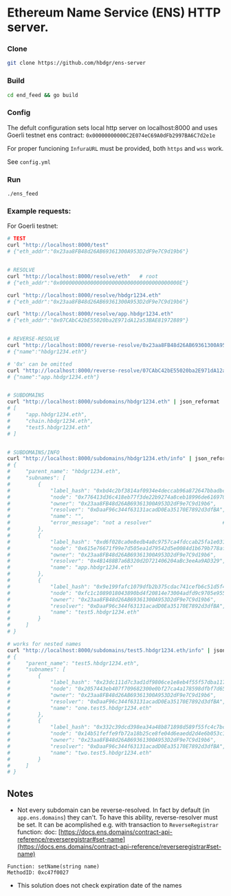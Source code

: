 # Ethereum Name Service (ENS) HTTP server.

### Clone
```sh
git clone https://github.com/hbdgr/ens-server
```

### Build
```sh
cd end_feed && go build
```

### Config
The defult configuration sets local http server on localhost:8000 and uses Goerli testnet ens contract: `0x00000000000C2E074eC69A0dFb2997BA6C7d2e1e`

For proper funcioning `InfuraURL` must be provided, both `https` and `wss` work.

See `config.yml`

### Run
```
./ens_feed
```

### Example requests:

For Goerli testnet:
```sh
# TEST
curl "http://localhost:8000/test"
# {"eth_addr":"0x23aa8FB48d26AB69361300A953D2dF9e7C9d19b6"}


# RESOLVE
curl "http://localhost:8000/resolve/eth"   # root
# {"eth_addr":"0x000000000000000000000000000000000000000E"}

curl "http://localhost:8000/resolve/hbdgr1234.eth"
# {"eth_addr":"0x23aa8FB48d26AB69361300A953D2dF9e7C9d19b6"}

curl "http://localhost:8000/resolve/app.hbdgr1234.eth"
# {"eth_addr":"0x07CAbC42bE55020ba2E971dA12a53BAE81972889"}


# REVERSE-RESOLVE
curl "http://localhost:8000/reverse-resolve/0x23aa8FB48d26AB69361300A953D2dF9e7C9d19b6"
# {"name":"hbdgr1234.eth"}

# '0x' can be omitted
curl "http://localhost:8000/reverse-resolve/07CAbC42bE55020ba2E971dA12a53BAE81972889"
# {"name":"app.hbdgr1234.eth"}


# SUBDOMAINS
curl "http://localhost:8000/subdomains/hbdgr1234.eth" | json_reformat
# [
#     "app.hbdgr1234.eth",
#     "chain.hbdgr1234.eth",
#     "test5.hbdgr1234.eth"
# ]


# SUBDOMAINS/INFO
curl "http://localhost:8000/subdomains/hbdgr1234.eth/info" | json_reformat
# {
#     "parent_name": "hbdgr1234.eth",
#     "subnames": [
#         {
#             "label_hash": "0xbd4c2bf3814af0934e4deccab96a872647bbadbc4b89baea4c2f403bf476e37f",
#             "node": "0x776413d36c418eb77f3de22b9274a8ceb18996de6169705a7958202737f0ec93",
#             "owner": "0x23aa8FB48d26AB69361300A953D2dF9e7C9d19b6",
#             "resolver": "0xDaaF96c344f63131acadD0Ea35170E7892d3dfBA",
#             "name": "",
#             "error_message": "not a resolver"                       # reverse-resolver not set
#         },
#         {
#             "label_hash": "0xd6f028ca0e8edb4a8c9757ca4fdccab25fa1e0317da1188108f7d2dee14902fb",
#             "node": "0x615e76671f99e7d505ea1d79542d5e0084d1b679b778afde3320901c6c493b20",
#             "owner": "0x23aa8FB48d26AB69361300A953D2dF9e7C9d19b6",
#             "resolver": "0x4B1488B7a6B320d2D721406204aBc3eeAa9AD329",
#             "name": "app.hbdgr1234.eth"
#         },
#         {
#             "label_hash": "0x9e199fafc1079dfb2b375cdac741cefb6c51d5f471f8afffa517442b6160463c",
#             "node": "0xfc1c1089018043890bd4f20814e73004adfd9c9705e955ef1461125638530bf0",
#             "owner": "0x23aa8FB48d26AB69361300A953D2dF9e7C9d19b6",
#             "resolver": "0xDaaF96c344f63131acadD0Ea35170E7892d3dfBA",
#             "name": "test5.hbdgr1234.eth"
#         }
#     ]
# }

# works for nested names
curl "http://localhost:8000/subdomains/test5.hbdgr1234.eth/info" | json_reformat
# {
#     "parent_name": "test5.hbdgr1234.eth",
#     "subnames": [
#         {
#             "label_hash": "0x23dc111d7c3ad1df9806ce1e8eb4f55f57dba117339c545e7593d1f6c3b02662",
#             "node": "0x2057443eb407f709682300e0bf27ca4a178598dfbf7d654632f7a61ed920821b",
#             "owner": "0x23aa8FB48d26AB69361300A953D2dF9e7C9d19b6",
#             "resolver": "0xDaaF96c344f63131acadD0Ea35170E7892d3dfBA",
#             "name": "one.test5.hbdgr1234.eth"
#         },
#         {
#             "label_hash": "0x332c39dcd398ea34a48b871898d589f55fc4c7bce00562fb670c972e7e1b0720",
#             "node": "0x14b51feffe9fb72a18b25ce8fe04d6eaedd2d4e6b053c191eb794f89d0510115",
#             "owner": "0x23aa8FB48d26AB69361300A953D2dF9e7C9d19b6",
#             "resolver": "0xDaaF96c344f63131acadD0Ea35170E7892d3dfBA",
#             "name": "two.test5.hbdgr1234.eth"
#         }
#     ]
# }
```


## Notes

* Not every subdomain can be reverse-resolved. In fact by default (in `app.ens.domains`) they can't. To have this ability, reverse-resolver must be set. It can be acomplished e.g. with transaction to `ReverseRegistrar` function:
doc: [https://docs.ens.domains/contract-api-reference/reverseregistrar#set-name](https://docs.ens.domains/contract-api-reference/reverseregistrar#set-name)
```
Function: setName(string name)
MethodID: 0xc47f0027
```

* This solution does not check expiration date of the names
